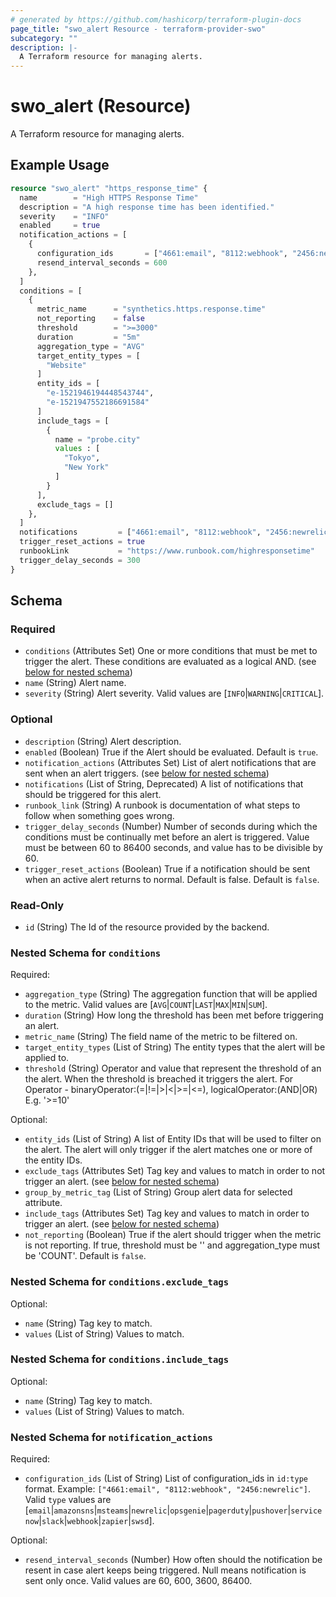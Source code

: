```yaml
---
# generated by https://github.com/hashicorp/terraform-plugin-docs
page_title: "swo_alert Resource - terraform-provider-swo"
subcategory: ""
description: |-
  A Terraform resource for managing alerts.
---
```


# swo_alert (Resource)

A Terraform resource for managing alerts.

## Example Usage

```terraform
resource "swo_alert" "https_response_time" {
  name        = "High HTTPS Response Time"
  description = "A high response time has been identified."
  severity    = "INFO"
  enabled     = true
  notification_actions = [
    {
      configuration_ids       = ["4661:email", "8112:webhook", "2456:newrelic"]
      resend_interval_seconds = 600
    },
  ]
  conditions = [
    {
      metric_name      = "synthetics.https.response.time"
      not_reporting    = false
      threshold        = ">=3000"
      duration         = "5m"
      aggregation_type = "AVG"
      target_entity_types = [
        "Website"
      ]
      entity_ids = [
        "e-1521946194448543744",
        "e-1521947552186691584"
      ]
      include_tags = [
        {
          name = "probe.city"
          values : [
            "Tokyo",
            "New York"
          ]
        }
      ],
      exclude_tags = []
    },
  ]
  notifications         = ["4661:email", "8112:webhook", "2456:newrelic"]
  trigger_reset_actions = true
  runbookLink           = "https://www.runbook.com/highresponsetime"
  trigger_delay_seconds = 300
}
```

<!-- schema generated by tfplugindocs -->
## Schema

### Required

- `conditions` (Attributes Set) One or more conditions that must be met to trigger the alert. These conditions are evaluated as a logical AND. (see [below for nested schema](#nestedatt--conditions))
- `name` (String) Alert name.
- `severity` (String) Alert severity. Valid values are [`INFO`|`WARNING`|`CRITICAL`].

### Optional

- `description` (String) Alert description.
- `enabled` (Boolean) True if the Alert should be evaluated. Default is `true`.
- `notification_actions` (Attributes Set) List of alert notifications that are sent when an alert triggers. (see [below for nested schema](#nestedatt--notification_actions))
- `notifications` (List of String, Deprecated) A list of notifications that should be triggered for this alert.
- `runbook_link` (String) A runbook is documentation of what steps to follow when something goes wrong.
- `trigger_delay_seconds` (Number) Number of seconds during which the conditions must be continually met before an alert is triggered. Value must be between 60 to 86400 seconds, and value has to be divisible by 60.
- `trigger_reset_actions` (Boolean) True if a notification should be sent when an active alert returns to normal. Default is false. Default is `false`.

### Read-Only

- `id` (String) The Id of the resource provided by the backend.

<a id="nestedatt--conditions"></a>
### Nested Schema for `conditions`

Required:

- `aggregation_type` (String) The aggregation function that will be applied to the metric. Valid values are [`AVG`|`COUNT`|`LAST`|`MAX`|`MIN`|`SUM`].
- `duration` (String) How long the threshold has been met before triggering an alert.
- `metric_name` (String) The field name of the metric to be filtered on.
- `target_entity_types` (List of String) The entity types that the alert will be applied to.
- `threshold` (String) Operator and value that represent the threshold of an the alert. When the threshold is breached it triggers the alert. For Operator - binaryOperator:(=|!=|>|<|>=|<=), logicalOperator:(AND|OR) E.g. '>=10'

Optional:

- `entity_ids` (List of String) A list of Entity IDs that will be used to filter on the alert. The alert will only trigger if the alert matches one or more of the entity IDs.
- `exclude_tags` (Attributes Set) Tag key and values to match in order to not trigger an alert. (see [below for nested schema](#nestedatt--conditions--exclude_tags))
- `group_by_metric_tag` (List of String) Group alert data for selected attribute.
- `include_tags` (Attributes Set) Tag key and values to match in order to trigger an alert. (see [below for nested schema](#nestedatt--conditions--include_tags))
- `not_reporting` (Boolean) True if the alert should trigger when the metric is not reporting. If true, threshold must be '' and aggregation_type must be 'COUNT'. Default is `false`.

<a id="nestedatt--conditions--exclude_tags"></a>
### Nested Schema for `conditions.exclude_tags`

Optional:

- `name` (String) Tag key to match.
- `values` (List of String) Values to match.


<a id="nestedatt--conditions--include_tags"></a>
### Nested Schema for `conditions.include_tags`

Optional:

- `name` (String) Tag key to match.
- `values` (List of String) Values to match.



<a id="nestedatt--notification_actions"></a>
### Nested Schema for `notification_actions`

Required:

- `configuration_ids` (List of String) List of configuration_ids in `id:type` format. Example: `["4661:email", "8112:webhook", "2456:newrelic"]`. Valid `type` values are [`email`|`amazonsns`|`msteams`|`newrelic`|`opsgenie`|`pagerduty`|`pushover`|`servicenow`|`slack`|`webhook`|`zapier`|`swsd`].

Optional:

- `resend_interval_seconds` (Number) How often should the notification be resent in case alert keeps being triggered. Null means notification is sent only once. Valid values are 60, 600, 3600, 86400.
